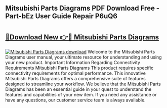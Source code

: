## Mitsubishi Parts Diagrams PDF Download Free - Part-bEz User Guide Repair P6uQ6

# <h2><a href="http://dflgsj4.blite.top/?on=Mitsubishi+Parts+Diagrams">🔗Download New 👉🔴 Mitsubishi Parts Diagrams</a></h2>

[![Mitsubishi Parts Diagrams download](https://i.imgur.com/lujVjoI.png)](http://dflgsj4.blite.top/?on=Mitsubishi+Parts+Diagrams)
Welcome to the Mitsubishi Parts Diagrams user manual, your ultimate resource for understanding and using your new product. Important Information Regarding Connectivity Requirements Mitsubishi Parts Diagrams This product requires specific connectivity requirements for optimal performance. This innovative Mitsubishi Parts Diagrams offers a comprehensive suite of features designed to streamline your workflow. We believe that the Mitsubishi Parts Diagrams has been an essential guide in your quest to understand the features and capabilities of your new item. If you need any assistance or have any questions, our customer service team is always available.
